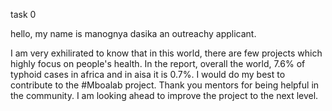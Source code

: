 task 0 

hello, my name is manognya dasika an outreachy applicant. 

I am very exhilirated to know that in this world, there are few projects which highly focus on people's health. In the report, overall the world, 7.6% of typhoid cases in africa and in aisa it is 0.7%. I would do my best to contribute to the #Mboalab project. Thank you mentors for being helpful in the community. I am looking ahead to improve the project to the next level. 